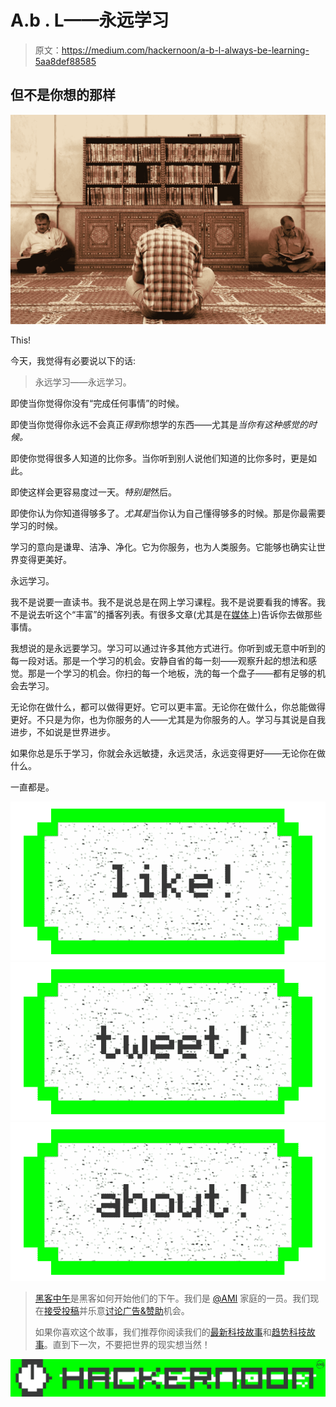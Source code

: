 # A.b . L——永远学习

> 原文：<https://medium.com/hackernoon/a-b-l-always-be-learning-5aa8def88585>

## 但不是你想的那样

![](img/e026cc012ac7c3e2ac489ad2c888220f.png)

This!

今天，我觉得有必要说以下的话:

> 永远学习——永远学习。

即使当你觉得你没有“完成任何事情”的时候。

即使当你觉得你永远不会真正*得到*你想学的东西——尤其是*当你有这种感觉的时候。*

即使你觉得很多人知道的比你多。当你听到别人说他们知道的比你多时，更是如此。

即使这样会更容易度过一天。*特别是*然后。

即使你认为你知道得够多了。*尤其是*当你认为自己懂得够多的时候。那是你最需要学习的时候。

学习的意向是谦卑、洁净、净化。它为你服务，也为人类服务。它能够也确实让世界变得更美好。

永远学习。

我不是说要一直读书。我不是说总是在网上学习课程。我不是说要看我的博客。我不是说去听这个“丰富”的播客列表。有很多文章(尤其是在[媒体](https://medium.com/u/504c7870fdb6?source=post_page-----5aa8def88585--------------------------------)上)告诉你去做那些事情。

我想说的是永远要学习。学习可以通过许多其他方式进行。你听到或无意中听到的每一段对话。那是一个学习的机会。安静自省的每一刻——观察升起的想法和感觉。那是一个学习的机会。你扫的每一个地板，洗的每一个盘子——都有足够的机会去学习。

无论你在做什么，都可以做得更好。它可以更丰富。无论你在做什么，你总能做得更好。不只是为你，也为你服务的人——尤其是为你服务的人。学习与其说是自我进步，不如说是世界进步。

如果你总是乐于学习，你就会永远敏捷，永远灵活，永远变得更好——无论你在做什么。

一直都是。

[![](img/50ef4044ecd4e250b5d50f368b775d38.png)](http://bit.ly/HackernoonFB)[![](img/979d9a46439d5aebbdcdca574e21dc81.png)](https://goo.gl/k7XYbx)[![](img/2930ba6bd2c12218fdbbf7e02c8746ff.png)](https://goo.gl/4ofytp)

> [黑客中午](http://bit.ly/Hackernoon)是黑客如何开始他们的下午。我们是 [@AMI](http://bit.ly/atAMIatAMI) 家庭的一员。我们现在[接受投稿](http://bit.ly/hackernoonsubmission)并乐意[讨论广告&赞助](mailto:partners@amipublications.com)机会。
> 
> 如果你喜欢这个故事，我们推荐你阅读我们的[最新科技故事](http://bit.ly/hackernoonlatestt)和[趋势科技故事](https://hackernoon.com/trending)。直到下一次，不要把世界的现实想当然！

[![](img/be0ca55ba73a573dce11effb2ee80d56.png)](https://goo.gl/Ahtev1)